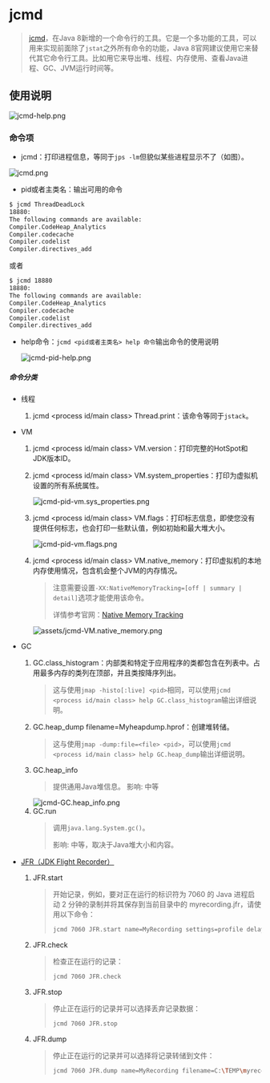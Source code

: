 # jcmd
> [jcmd](https://docs.oracle.com/en/java/javase/11/troubleshoot/diagnostic-tools.html#GUID-42A18B29-B4AD-4831-B846-2CDBA55F2254)，在Java 8新增的一个命令行的工具。它是一个多功能的工具，可以用来实现前面除了`jstat`之外所有命令的功能，Java 8官网建议使用它来替代其它命令行工具。比如用它来导出堆、线程、内存使用、查看Java进程、GC、JVM运行时间等。 

## 使用说明
![jcmd-help.png](assets/jcmd-help.png)

### 命令项
- jcmd：打印进程信息，等同于`jps -lm`但貌似某些进程显示不了（如图）。

![jcmd.png](assets/jcmd.png)

- pid或者主类名：输出可用的命令
```bash
$ jcmd ThreadDeadLock
18880:
The following commands are available:
Compiler.CodeHeap_Analytics
Compiler.codecache
Compiler.codelist
Compiler.directives_add
```
或者
```bash
$ jcmd 18880
18880:
The following commands are available:
Compiler.CodeHeap_Analytics
Compiler.codecache
Compiler.codelist
Compiler.directives_add
```
- help命令：`jcmd <pid或者主类名> help 命令`输出命令的使用说明

    ![jcmd-pid-help.png](assets/jcmd-pid-help.png)

##### 命令分类
- 线程
  1. jcmd <process id/main class> Thread.print：该命令等同于`jstack`。

- VM
  1. jcmd <process id/main class> VM.version：打印完整的HotSpot和JDK版本ID。
  2. jcmd <process id/main class> VM.system_properties：打印为虚拟机设置的所有系统属性。

     ![jcmd-pid-vm.sys_properties.png](assets/jcmd-pid-vm.sys_properties.png)

  3. jcmd <process id/main class> VM.flags：打印标志信息，即使您没有提供任何标志，也会打印一些默认值，例如初始和最大堆大小。

     ![jcmd-pid-vm.flags.png](assets/jcmd-pid-vm.flags.png)
  4. jcmd <process id/main class> VM.native_memory：打印虚拟机的本地内存使用情况，包含机会整个JVM的内存情况。
     > 注意需要设置`-XX:NativeMemoryTracking=[off | summary | detail]`选项才能使用该命令。
     > 
     > 详情参考官网：[Native Memory Tracking](https://docs.oracle.com/en/java/javase/11/vm/native-memory-tracking.html#GUID-710CAEA1-7C6D-4D80-AB0C-B0958E329407)
    
     ![assets/jcmd-VM.native_memory.png](assets/jcmd-VM.native_memory.png)

- GC
  1. GC.class_histogram：内部类和特定于应用程序的类都包含在列表中。占用最多内存的类列在顶部，并且类按降序列出。
     > 这与使用`jmap -histo[:live] <pid>`相同，可以使用`jcmd <process id/main class> help GC.class_histogram`输出详细说明。
  2. GC.heap_dump filename=Myheapdump.hprof：创建堆转储。
     > 这与使用`jmap -dump:file=<file> <pid>`，可以使用`jcmd <process id/main class> help GC.heap_dump`输出详细说明。
  3. GC.heap_info
     > 提供通用Java堆信息。
     > 影响: 中等
     > 
     ![jcmd-GC.heap_info.png](assets/jcmd-GC.heap_info.png)
  4. GC.run
     > 调用`java.lang.System.gc()`。
     > 
     > 影响: 中等，取决于Java堆大小和内容。
  
- [JFR（JDK Flight Recorder）](java/tools/gui/jfr.md)
  1. JFR.start
      > 开始记录，例如，要对正在运行的标识符为 7060 的 Java 进程启动 2 分钟的录制并将其保存到当前目录中的 myrecording.jfr，请使用以下命令：
      > ```bash
      > jcmd 7060 JFR.start name=MyRecording settings=profile delay=20s duration=2m filename=C:\TEMP\myrecording.jfr
      > ```
  2. JFR.check
     > 检查正在运行的记录：
     > ```bash
     > jcmd 7060 JFR.check
     > ```
  3. JFR.stop
     > 停止正在运行的记录并可以选择丢弃记录数据：
     > ```bash
     > jcmd 7060 JFR.stop
     > ```
  4. JFR.dump
     > 停止正在运行的记录并可以选择将记录转储到文件：
     > ```bash
     > jcmd 7060 JFR.dump name=MyRecording filename=C:\TEMP\myrecording.jfr
     > ```